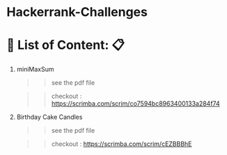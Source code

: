 # Hackerrank-Challenges

# :eyes: List of Content:  :clipboard:

1.  miniMaxSum
    >> see the pdf file
    
    >> checkout : https://scrimba.com/scrim/co7594bc8963400133a284f74
    
2. Birthday Cake Candles
    >> see the pdf file
    
    >> checkout : https://scrimba.com/scrim/cEZBBBhE

